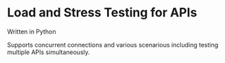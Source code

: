 # Load and Stress Testing for APIs
Written in Python

Supports concurrent connections and various scenarious including testing multiple APIs simultaneously.
